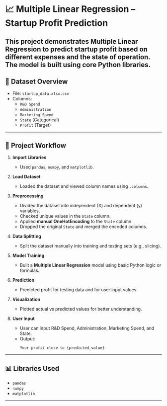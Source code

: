 # 📈 Multiple Linear Regression – Startup Profit Prediction

This project demonstrates **Multiple Linear Regression** to predict startup profit based on different expenses and the state of operation. The model is built using core Python libraries.
---

## 📁 Dataset Overview

- File: `startup_data.xlsx.csv`
- Columns:
  - `R&D Spend`
  - `Administration`
  - `Marketing Spend`
  - `State` (Categorical)
  - `Profit` (Target)

---

## 📌 Project Workflow

1. **Import Libraries**
   - Used `pandas`, `numpy`, and `matplotlib`.

2. **Load Dataset**
   - Loaded the dataset and viewed column names using `.columns`.

3. **Preprocessing**
   - Divided the dataset into independent (X) and dependent (y) variables.
   - Checked unique values in the `State` column.
   - Applied **manual OneHotEncoding** to the `State` column.
   - Dropped the original `State` and merged the encoded columns.

4. **Data Splitting**
   - Split the dataset manually into training and testing sets (e.g., slicing).

5. **Model Training**
   - Built a **Multiple Linear Regression** model using basic Python logic or formulas.

6. **Prediction**
   - Predicted profit for testing data and for user input values.

7. **Visualization**
   - Plotted actual vs predicted values for better understanding.

8. **User Input**
   - User can input R&D Spend, Administration, Marketing Spend, and State.
   - Output:
     ```
     Your profit close to {predicted_value}
     ```

---

## 📊 Libraries Used

- `pandas`
- `numpy`
- `matplotlib`

---
